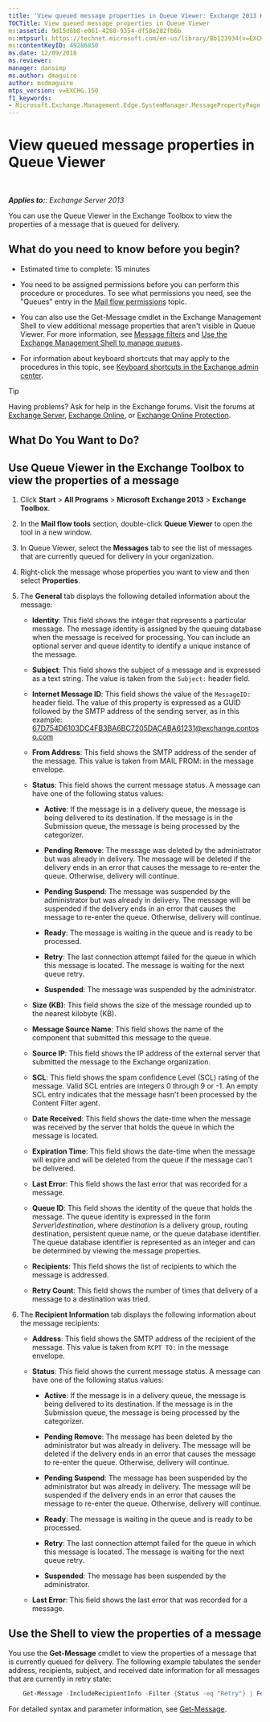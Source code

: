 ```yaml
---
title: 'View queued message properties in Queue Viewer: Exchange 2013 Help'
TOCTitle: View queued message properties in Queue Viewer
ms:assetid: 9d15d8b8-e061-4288-9354-df58e282fb6b
ms:mtpsurl: https://technet.microsoft.com/en-us/library/Bb123934(v=EXCHG.150)
ms:contentKeyID: 49286850
ms.date: 12/09/2016
ms.reviewer: 
manager: dansimp
ms.author: dmaguire
author: msdmaguire
mtps_version: v=EXCHG.150
f1_keywords:
- Microsoft.Exchange.Management.Edge.SystemManager.MessagePropertyPage
---
```


# View queued message properties in Queue Viewer

 

_**Applies to:**: Exchange Server 2013_

You can use the Queue Viewer in the Exchange Toolbox to view the properties of a message that is queued for delivery.

## What do you need to know before you begin?

  - Estimated time to complete: 15 minutes

  - You need to be assigned permissions before you can perform this procedure or procedures. To see what permissions you need, see the "Queues" entry in the [Mail flow permissions](mail-flow-permissions-exchange-2013-help.md) topic.

  - You can also use the Get-Message cmdlet in the Exchange Management Shell to view additional message properties that aren't visible in Queue Viewer. For more information, see [Message filters](message-filters-exchange-2013-help.md) and [Use the Exchange Management Shell to manage queues](use-the-exchange-management-shell-to-manage-queues-exchange-2013-help.md).

  - For information about keyboard shortcuts that may apply to the procedures in this topic, see [Keyboard shortcuts in the Exchange admin center](keyboard-shortcuts-in-the-exchange-admin-center-2013-help.md).

> [!TIP]
> Having problems? Ask for help in the Exchange forums. Visit the forums at <A href="https://go.microsoft.com/fwlink/p/?linkid=60612">Exchange Server</A>, <A href="https://go.microsoft.com/fwlink/p/?linkid=267542">Exchange Online</A>, or <A href="https://go.microsoft.com/fwlink/p/?linkid=285351">Exchange Online Protection</A>.

## What Do You Want to Do?

## Use Queue Viewer in the Exchange Toolbox to view the properties of a message

1. Click **Start** \> **All Programs** \> **Microsoft Exchange 2013** \> **Exchange Toolbox**.

2. In the **Mail flow tools** section, double-click **Queue Viewer** to open the tool in a new window.

3. In Queue Viewer, select the **Messages** tab to see the list of messages that are currently queued for delivery in your organization.

4. Right-click the message whose properties you want to view and then select **Properties**.

5. The **General** tab displays the following detailed information about the message:

      - **Identity**: This field shows the integer that represents a particular message. The message identity is assigned by the queuing database when the message is received for processing. You can include an optional server and queue identity to identify a unique instance of the message.

      - **Subject**: This field shows the subject of a message and is expressed as a text string. The value is taken from the `Subject:` header field.

      - **Internet Message ID**: This field shows the value of the `MessageID:` header field. The value of this property is expressed as a GUID followed by the SMTP address of the sending server, as in this example: 67D754D6103DC4FB3BA6BC7205DACABA61231@exchange.contoso.com

      - **From Address**: This field shows the SMTP address of the sender of the message. This value is taken from MAIL FROM: in the message envelope.

      - **Status**: This field shows the current message status. A message can have one of the following status values:

          - **Active**: If the message is in a delivery queue, the message is being delivered to its destination. If the message is in the Submission queue, the message is being processed by the categorizer.

          - **Pending Remove**: The message was deleted by the administrator but was already in delivery. The message will be deleted if the delivery ends in an error that causes the message to re-enter the queue. Otherwise, delivery will continue.

          - **Pending Suspend**: The message was suspended by the administrator but was already in delivery. The message will be suspended if the delivery ends in an error that causes the message to re-enter the queue. Otherwise, delivery will continue.

          - **Ready**: The message is waiting in the queue and is ready to be processed.

          - **Retry**: The last connection attempt failed for the queue in which this message is located. The message is waiting for the next queue retry.

          - **Suspended**: The message was suspended by the administrator.

      - **Size (KB)**: This field shows the size of the message rounded up to the nearest kilobyte (KB).

      - **Message Source Name**: This field shows the name of the component that submitted this message to the queue.

      - **Source IP**: This field shows the IP address of the external server that submitted the message to the Exchange organization.

      - **SCL**: This field shows the spam confidence Level (SCL) rating of the message. Valid SCL entries are integers 0 through 9 or -1. An empty SCL entry indicates that the message hasn't been processed by the Content Filter agent.

      - **Date Received**: This field shows the date-time when the message was received by the server that holds the queue in which the message is located.

      - **Expiration Time**: This field shows the date-time when the message will expire and will be deleted from the queue if the message can't be delivered.

      - **Last Error**: This field shows the last error that was recorded for a message.

      - **Queue ID**: This field shows the identity of the queue that holds the message. The queue identity is expressed in the form *Server\\destination*, where *destination* is a delivery group, routing destination, persistent queue name, or the queue database identifier. The queue database identifier is represented as an integer and can be determined by viewing the message properties.

      - **Recipients**: This field shows the list of recipients to which the message is addressed.

      - **Retry Count**: This field shows the number of times that delivery of a message to a destination was tried.

6. The **Recipient Information** tab displays the following information about the message recipients:

      - **Address**: This field shows the SMTP address of the recipient of the message. This value is taken from `RCPT TO:` in the message envelope.

      - **Status**: This field shows the current message status. A message can have one of the following status values:

          - **Active**: If the message is in a delivery queue, the message is being delivered to its destination. If the message is in the Submission queue, the message is being processed by the categorizer.

          - **Pending Remove**: The message has been deleted by the administrator but was already in delivery. The message will be deleted if the delivery ends in an error that causes the message to re-enter the queue. Otherwise, delivery will continue.

          - **Pending Suspend**: The message has been suspended by the administrator but was already in delivery. The message will be suspended if the delivery ends in an error that causes the message to re-enter the queue. Otherwise, delivery will continue.

          - **Ready**: The message is waiting in the queue and is ready to be processed.

          - **Retry**: The last connection attempt failed for the queue in which this message is located. The message is waiting for the next queue retry.

          - **Suspended**: The message has been suspended by the administrator.

      - **Last Error**: This field shows the last error that was recorded for a message.

## Use the Shell to view the properties of a message

You use the **Get-Message** cmdlet to view the properties of a message that is currently queued for delivery. The following example tabulates the sender address, recipients, subject, and received date information for all messages that are currently in retry state:

```powershell
    Get-Message -IncludeRecipientInfo -Filter {Status -eq "Retry"} | Format-Table FromAddress,Recipients,Subject,DateReceived
```

For detailed syntax and parameter information, see [Get-Message](https://technet.microsoft.com/en-us/library/bb124738\(v=exchg.150\)).
